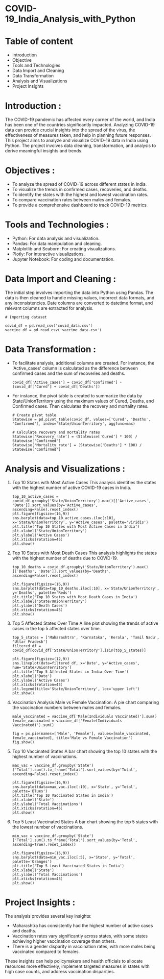 # COVID-19_India_Analysis_with_Python

# Table of content
- Introduction
- Objective
- Tools and Technologies
- Data Import and Cleaning
- Data Transformation
- Analysis and Visualizations
- Project Insights

# Introduction :
The COVID-19 pandemic has affected every corner of the world, and India has been one of the countries significantly impacted. Analyzing COVID-19 data can provide crucial insights into the spread of the virus, the effectiveness of measures taken, and help in planning future responses. This project aims to analyze and visualize COVID-19 data in India using Python. The project involves data cleaning, transformation, and analysis to derive meaningful insights and trends.

# Objectives  :
- To analyze the spread of COVID-19 across different states in India.
- To visualize the trends in confirmed cases, recoveries, and deaths.
- To identify the states with the highest and lowest vaccination rates.
- To compare vaccination rates between males and females.
- To provide a comprehensive dashboard to track COVID-19 metrics.

# Tools and Technologies :
- Python: For data analysis and visualization.
- Pandas: For data manipulation and cleaning.
- Matplotlib and Seaborn: For creating visualizations.
- Plotly: For interactive visualizations.
- Jupyter Notebook: For coding and documentation.

# Data Import and Cleaning :
The initial step involves importing the data into Python using Pandas. The data is then cleaned to handle missing values, incorrect data formats, and any inconsistencies. Date columns are converted to datetime format, and relevant columns are extracted for analysis.
   ```
   # Importing dataset

   covid_df = pd.read_csv('covid_data.csv')
   vaccine_df = pd.read_csv('vaccine_data.csv')
   ```

# Data Transformation :
- To facilitate analysis, additional columns are created. For instance, the 'Active_cases' column is calculated as the difference between confirmed cases and the sum of recoveries and deaths.
   ```
   covid_df['Active_cases'] = covid_df['Confirmed'] - (covid_df['Cured'] + covid_df['Deaths'])
   ```
- For instance, the pivot table is created to summarize the data by State/UnionTerritory using the maximum values of Cured, Deaths, and Confirmed cases. Then calculates the recovery and mortality rates.
   ```
   # Create pivot table
   Statewise = pd.pivot_table(covid_df, values=['Cured', 'Deaths', 'Confirmed'], index='State/UnionTerritory', aggfunc=max)
   ```
   ```
   # Calculate recovery and mortality rates
   Statewise['Recovery_rate'] = (Statewise['Cured'] * 100) / Statewise['Confirmed']
   Statewise['Mortality_rate'] = (Statewise['Deaths'] * 100) / Statewise['Confirmed']
   ```

# Analysis and Visualizations :
1. Top 10 States with Most Active Cases
   This analysis identifies the states with the highest number of active COVID-19 cases in India.
   ```
   top_10_active_cases = covid_df.groupby('State/UnionTerritory').max()[['Active_cases', 'Date']].sort_values(by='Active_cases', ascending=False).reset_index()
   plt.figure(figsize=(16,9))
   sns.barplot(data=top_10_active_cases.iloc[:10], x='State/UnionTerritory', y='Active_cases', palette='viridis')
   plt.title('Top 10 States with Most Active Cases in India')
   plt.xlabel('State/UnionTerritory')
   plt.ylabel('Active Cases')
   plt.xticks(rotation=45)
   plt.show()
   ```
   
2. Top 10 States with Most Death Cases
   This analysis highlights the states with the highest number of deaths due to COVID-19.
   ```
   top_10_deaths = covid_df.groupby('State/UnionTerritory').max()[['Deaths', 'Date']].sort_values(by='Deaths', ascending=False).reset_index()

   plt.figure(figsize=(16,9))
   sns.barplot(data=top_10_deaths.iloc[:10], x='State/UnionTerritory', y='Deaths', palette='Reds')
   plt.title('Top 10 States with Most Death Cases in India')
   plt.xlabel('State/UnionTerritory')
   plt.ylabel('Death Cases')
   plt.xticks(rotation=45)
   plt.show()
   ```

3. Top 5 Affected States Over Time
   A line plot showing the trends of active cases in the top 5 affected states over time.
   ```
   top_5_states = ['Maharashtra', 'Karnataka', 'Kerala', 'Tamil Nadu', 'Uttar Pradesh']
   filtered_df = covid_df[covid_df['State/UnionTerritory'].isin(top_5_states)]

   plt.figure(figsize=(12,9))
   sns.lineplot(data=filtered_df, x='Date', y='Active_cases', hue='State/UnionTerritory')
   plt.title('Top 5 Affected States in India Over Time')
   plt.xlabel('Date')
   plt.ylabel('Active Cases')
   plt.xticks(rotation=45)
   plt.legend(title='State/UnionTerritory', loc='upper left')
   plt.show()
   ```

4. Vaccination Analysis
   Male vs Female Vaccination: A pie chart comparing the vaccination numbers between males and females.
   ```
   male_vaccinated = vaccine_df['Male(Individuals Vaccinated)'].sum()
   female_vaccinated = vaccine_df['Female(Individuals Vaccinated)'].sum()

   fig = px.pie(names=['Male', 'Female'], values=[male_vaccinated, female_vaccinated], title='Male vs Female Vaccination')
   fig.show()
   ```

5. Top 10 Vaccinated States
   A bar chart showing the top 10 states with the highest number of vaccinations.
   ```
   max_vac = vaccine_df.groupby('State')['Total'].sum().to_frame('Total').sort_values(by='Total', ascending=False).reset_index()

   plt.figure(figsize=(16,9))
   sns.barplot(data=max_vac.iloc[:10], x='State', y='Total', palette='Blues')
   plt.title('Top 10 Vaccinated States in India')
   plt.xlabel('State')
   plt.ylabel('Total Vaccinations')
   plt.xticks(rotation=45)
   plt.show()
   ```

6. Top 5 Least Vaccinated States
   A bar chart showing the top 5 states with the lowest number of vaccinations.
   ```
   min_vac = vaccine_df.groupby('State')['Total'].sum().to_frame('Total').sort_values(by='Total', ascending=True).reset_index()

   plt.figure(figsize=(15,9))
   sns.barplot(data=min_vac.iloc[:5], x='State', y='Total', palette='Oranges')
   plt.title('Top 5 Least Vaccinated States in India')
   plt.xlabel('State')
   plt.ylabel('Total Vaccinations')
   plt.xticks(rotation=45)
   plt.show()
   ```

# Project Insights :
The analysis provides several key insights:

- Maharashtra has consistently had the highest number of active cases and deaths.
- Vaccination rates vary significantly across states, with some states achieving higher vaccination coverage than others.
- There is a gender disparity in vaccination rates, with more males being vaccinated compared to females.

These insights can help policymakers and health officials to allocate resources more effectively, implement targeted measures in states with high case counts, and address vaccination disparities.

